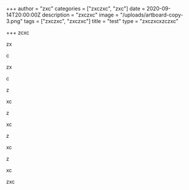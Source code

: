 +++
author = "zxc"
categories = ["zxczxc", "zxc"]
date = 2020-09-14T20:00:00Z
description = "zxczxc"
image = "/uploads/artboard-copy-3.png"
tags = ["zxczxc", "zxczxc"]
title = "test"
type = "zxczxcxzczxc"

+++
zcxc

zx

c

zx

c

z

xc

z

xc

z

xc

z

xc

zxc
